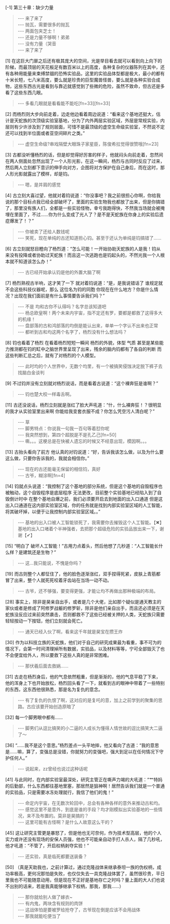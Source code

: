 
[-1] 第三十章：缺少力量
>--- 来了来了<br>
>--- 抛瓦，需要很多的抛瓦<br>
>--- 两面包夹芝士！<br>
>--- 还是力量不够啊！弟弟<br>
>--- 没有力量（哭音<br>
>--- 来了来了<br>

[1] 在这巨大门扉之后还有极其庞大的空间，光是举目看去就可以看到向上向下的阶梯，而最顶层的天花板足有数百米以上的高度，各种复杂的仪器陈列在其中，还有各种用能量来束缚禁锢的恐怖实验品，这里的实验品体型都是极大，最小的都有十米长短，七八米高度，要么就是珍贵的巨型魔兽怪兽，要么就是各种实验合成物，这些东西古光是看到与靠近就感觉到了些微的危险，虽然不致命，但古还是多看了这些东西几眼。
>--- 多看几眼就是看看能不能吃[fn=33][fn=33]<br>

[2] 而杨烈则大步向前走着，边走他边看着周边说道：“看来这个基地还挺大，估计是天蛇族的次顶级实验室基地，分为了内外两层实验区域，外层是常规实验，内层则有少许涉及到了规则层面，可惜不是最顶级的虚空生命级实验室，不然说不定还可以找到半位面或者亚空间碎片之类。”
>--- 虚空生命级?串戏隔壁大眼珠子家星臣，陈俊希拉觉得很赞哦[fn=23]<br>

[3] 古都没听懂杨烈的话，但是却觉得好厉害的样子，他就闷头向前走着，忽然间在两人侧面处忽然出现了一个人形光影，在这一瞬间，杨烈与古同时反应了过来，然后两人立刻都下意识的伸手向对方，企图将对方保护在自己身后，而在这时，那人形光影就露出了模样，却是钧。
>--- 嗯，是并肩的感觉<br>

[4] 古立刻大喜过望，他就对着钧说道：“你没事吧？我之前很担心你啊，你给我说的那个目标点我已经全部破坏了，里面的实验生物我也都放了出来，但是你搞错了，那里没有族人们，全都是一些实验怪物，幸亏我跑得快，不然我当场就会被掩埋在里面了，不过……你为什么变成了光人了？是不是天蛇族在你身上的实验后遗症爆发了！？”
>--- 你被卖了还给人数钱呢<br>
>--- 笑死，现在单纯的古还知道担心钧。甚至于还认为单纯是钧搞错了……<br>

[6] 古立刻就怒目瞪向了杨烈道：“怎么可能！一开始协助天蛇族的人是我！钧从来没有投降或者协助过天蛇族！而且这一次逃跑也是钧起头的，不然光我一个人根本就不知道该怎么办！”
>--- 古已经开始承认钧是他的外置大脑了啊<br>

[7] 杨烈熟视古半响，这才笑了一下 就对着钧说道：“是，是我说错话了 谁规定就不会这些科技仪器呢，那么 这位名为钧的同胞 你现在在什么地方？你是什么情况？出现在我们面前是有什么事情要告诉我们吗？”
>--- 不是 均和古你不认得吗？名字总该知道吧<br>
>--- 杨总欧皇啊！两个未来内宇宙，指不定还有罗，要都是都救了这得多大的机缘！<br>
>--- 盘部落的古和鸿部落的均倒是能认出来，单单一个字认不出来也正常<br>
>--- 都听到古和均这两个名字了，杨烈没有什么想法吗？<br>

[8] 钧也看着了杨烈 在看着杨烈短短一瞬间 杨烈的外貌，体型 气质 甚至是某些能力推测都在钧的缸中之脑世界里呈现了出来，残余的脑内钧都有了各自的判断 而这些判断汇总之后，就有了对杨烈的个人模型。
>--- 此时均的个人世界中，无数个均里，有一个被搞笑侵蚀决定脱下裤子去找脑白金谈判<br>

[9] 不过钧并没有立刻就对杨烈说话，而是看着古说道：“这个裸奔狂是谁啊？”
>--- 钧也楚大校一样毒舌啊。<br>

[11] 古还没说话，杨烈立刻就是涨红了脸大声吼道：“什，什么裸奔狂！？很明显的我才从实验室里出来啊 你能给我变套衣服不成？你怎么凭空污人清白呢？”
>--- 草<br>
>--- 脚男特点：你说我一句我一百句等着怼你呢<br>
>--- 我突然想到，第四个超脱是不是孔乙己[fn=50]<br>
>--- 嘶。。。这梗总是在快被人遗忘的时候又不经意出现，模因啊。。。<br>

[13] 古抬头看向了前方 他认真的对钧说道：“好，告诉我该怎么做，以及为什么要这么做，只要你告诉我的，我就会相信你。”
>--- 现在的古还能毫无保留的相信钧，真好<br>
>--- 古爷，糊涂啊[fn=4]<br>

[14] 钧就点头说道：“我控制了这个基地的部分系统，但是这个基地的自毁程序也被触动，这个自毁程序是底层程序 无法更改，目前整个实验基地已经陷入到了自毁倒计时中 在整个基地自爆之前，我们必须要开启去到地面的出入口通道 但是这出入口通道在这内部实验室区域，你的任务就是找到内部实验室区域的人工智能，将其破坏掉，以便于让我控制内部实验室区域。。”
>--- 基地的出入口被人工智能锁死了，我需要你去摧毁这个人工智能。【✖】
基地的出入口堵着个半神强者，去把那个超级危险的实验品放出来一下，谢谢【✔】<br>

[15] “明白了 破坏人工智能！”古用力点着头，然后他想了几秒道：“人工智能长什么样？是建筑还是生物？”
>--- 这…我只能说，不愧是你吗？<br>

[19] 而古则整个人都怔住了，他的脸色逐渐涨红，双手捏得死紧，皮肤上青筋都冒了出来，整个人就死死咬着牙齿站在当场一动不动。
>--- 古爷，还不够强，要变得更强，才能让均不再做出那种极端的布局。<br>

[28] 事实上，除非是昊亲自出手，或者是几个大佬，比如那个疑似是通天教主的家伙或者是修成了阿修罗战躯的修罗斩，除非是他们亲自出手，而且还必须是在天蛇族没反应过来前突然袭击，否则都救不了这些已经被关押的人类，天蛇族只需要轻轻按动一下按钮，他们立刻就会死亡。
>--- 通天已经入伙了啊，看来这千年就是昊宝在攒王炸<br>

[30] 作为以科技立族的天蛇族，他们对于自己的研究成果最为看重，事不可为的情况下，会第一时间清理掉所有数据，实验品，以及材料等等，宁可全部毁灭了也不会便宜给外人，所以要救下这些人真的是非常困难。
>--- 那伏羲后面去救娲……<br>

[31] 古走在杨烈身后，他的气息依然粗重，但是渐渐的，他的气息平稳了下来，他的浑身上下也开始放松，杨烈回头看了一下，就看到古的眼神中带着了一些特别的东西，这东西他很熟悉，那是名为复仇的意念。
>--- 有了复仇的仇恨了啊，这对应的是复吒的意，加上之前学到的聚集的思路。古应该要开始创造原暗了<br>

[32] 每一个脚男眼中都有……
>--- 脚男们从逗比搞笑的小二逼的人成长为懂得人情世故的逗比搞笑大二逼了～<br>

[36] “……我不是这个意思。”杨烈差点一头平地摔，他又看向了古道：“我的意思是……嘛，算了，变强总是没错，你就努力的变强吧，强大到足以在任何情况下守护任何人。”
>--- 说起来，zz曾经也说过这种话呢<br>

[41] 与此同时，在内部实验室最深处，研究主管正在嘶声力竭的大吼道：“艹特妈的后勤部，什么东西都往基地里塞，那居然是狙神啊！居然告诉我们就是一个普通的实验品，只是需要冰冻处理就行，我信了他们的鬼！”
>--- 命定内宇宙，在无数次轮回中，总会有各种各样的意外来推动古和均。<br>
>--- 感觉这里不是意外，到底是谁的手段？均才刚模拟出实验基地的一些情况，来不及布置的。莫非是昊搞的？<br>
>--- 这里可能有古怪啊？是什么人故意这么干的？<br>

[45] 这让研究主管更是暴怒了，但是他也无可奈何，作为技术型高层，他的个人实力或许还没有现场的安保人员强，他也不可能亲自动手打人杀人，隔了几秒吼，他才吼道：“不管了，开启权柄剥夺实验！”
>--- 还实验，真是临死都要送装备？<br>

[50] （真是天助我也，之前计算过，通过克隆战体来继承泰坦一族的伪权柄，成功率极高，更何况那怕是失败，也仅仅失去一具克隆战体罢了，虽然很珍贵，平日里我也不可能随意动用，但是现在不正好是基地存亡之时吗？量上面的大人们也说不出别的话来，若是我真能够继承下权柄，那我，那我……）
>--- 那你就给别人做了嫁衣~<br>
>--- 有内鬼，两块含有规则的肉饼<br>
>--- 这战体怕是要被罗给抢夺了，古爷现在倒是应该不会用战体<br>
>--- 那我就能吃便当了<br>
